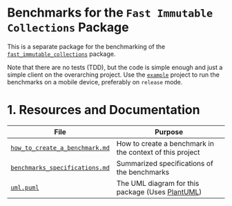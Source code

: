 # Benchmarks for the `Fast Immutable Collections` Package

This is a separate package for the benchmarking of the [`fast_immutable_collections`][fast_immutable_collections] package.

Note that there are no tests (TDD), but the code is simple enough and just a simple client on the overarching project. Use the [`example`][example] project to run the benchmarks on a mobile device, preferably on `release` mode.


[example]: example/
[fast_immutable_collections]: ../

# 1. Resources and Documentation

| File                                                        | Purpose                                                       |
| ----------------------------------------------------------- | ------------------------------------------------------------- |
| [`how_to_create_a_benchmark.md`][how_to_create_a_benchmark] | How to create a benchmark in the context of this project      |
| [`benchmarks_specifications.md`][benchmarks_specifications] | Summarized specifications of the benchmarks                   |
| [`uml.puml`][uml]                                           | The UML diagram for this package (Uses [PlantUML][plant_uml]) |


[benchmarks_specifications]: docs/benchmarks_specifications.md
[how_to_create_a_benchmark]: docs/how_to_create_a_benchmark.md
[plant_uml]: https://plantuml.com/
[uml]: docs/uml.puml